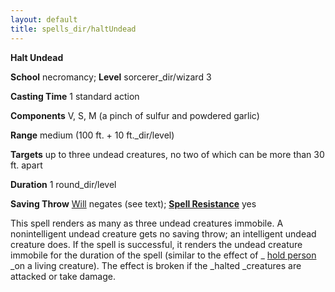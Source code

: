 ```yaml
---
layout: default
title: spells_dir/haltUndead
---
```

 **Halt Undead**

**School** necromancy; **Level** sorcerer_dir/wizard 3

**Casting Time** 1 standard action

**Components** V, S, M (a pinch of sulfur and powdered garlic)

**Range** medium (100 ft. + 10 ft._dir/level)

**Targets** up to three undead creatures, no two of which can be more than 30 ft. apart

**Duration** 1 round_dir/level

**Saving Throw** [Will](../combat#_will) negates (see text); **[Spell Resistance](../glossary#_spell-resistance)** yes

This spell renders as many as three undead creatures immobile. A nonintelligent undead creature gets no saving throw; an intelligent undead creature does. If the spell is successful, it renders the undead creature immobile for the duration of the spell (similar to the effect of _ [hold person](holdPerson#_hold-person) _on a living creature). The effect is broken if the _halted _creatures are attacked or take damage.

